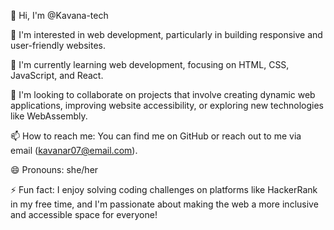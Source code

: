👋 Hi, I'm @Kavana-tech

👀 I'm interested in web development, particularly in building responsive and user-friendly websites.

🌱 I'm currently learning web development, focusing on HTML, CSS, JavaScript, and React.

💞️ I'm looking to collaborate on projects that involve creating dynamic web applications, improving website accessibility, or exploring new technologies like WebAssembly.

📫 How to reach me: You can find me on GitHub  or reach out to me via email (kavanar07@email.com).

😄 Pronouns: she/her

⚡ Fun fact: I enjoy solving coding challenges on platforms like HackerRank in my free time, and I'm passionate about making the web a more inclusive and accessible space for everyone!

